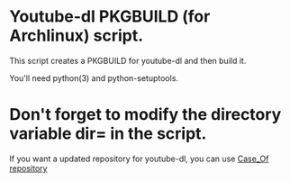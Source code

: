 # Youtube-dl PKGBUILD (for Archlinux) script.

This script creates a PKGBUILD for youtube-dl and then build it.

You'll need python(3) and python-setuptools.

# Don't forget to modify the directory variable dir= in the script.

If you want a updated repository for youtube-dl, you can use [Case_Of](https://bbs.archlinux.org/profile.php?id=94876) [repository](https://wiki.archlinux.org/index.php/unofficial_user_repositories#youtube-dl)


